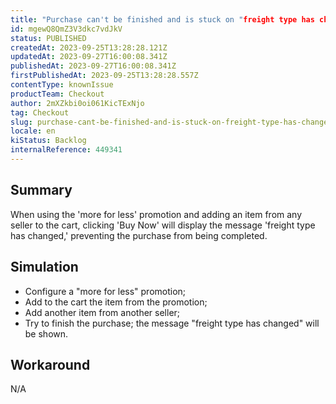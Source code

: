 ```yaml
---
title: "Purchase can't be finished and is stuck on "freight type has changed""
id: mgewQ8QmZ3V3dkc7vdJkV
status: PUBLISHED
createdAt: 2023-09-25T13:28:28.121Z
updatedAt: 2023-09-27T16:00:08.341Z
publishedAt: 2023-09-27T16:00:08.341Z
firstPublishedAt: 2023-09-25T13:28:28.557Z
contentType: knownIssue
productTeam: Checkout
author: 2mXZkbi0oi061KicTExNjo
tag: Checkout
slug: purchase-cant-be-finished-and-is-stuck-on-freight-type-has-changed
locale: en
kiStatus: Backlog
internalReference: 449341
---
```


## Summary


When using the 'more for less' promotion and adding an item from any seller to the cart, clicking 'Buy Now' will display the message 'freight type has changed,' preventing the purchase from being completed.


##

## Simulation



- Configure a "more for less" promotion;
- Add to the cart the item from the promotion;
- Add another item from another seller;
- Try to finish the purchase; the message "freight type has changed" will be shown.


##

## Workaround


N/A




